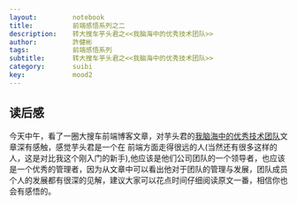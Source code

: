 ```yaml
---
layout:     	notebook
title:     	    前端感悟系列之二
description:   	转大搜车芋头君之<<我脑海中的优秀技术团队>>
author:     	許健彬
tags:      	    前端感悟系列
subtitle:     	转大搜车芋头君之<<我脑海中的优秀技术团队>>
category:     	suibi
key:            mood2
---
```



## 读后感

今天中午，看了一圈大搜车前端博客文章，对芋头君的[我脑海中的优秀技术团队](http://f2e.souche.com/blog/wo-li-xiang-zhong-de-ji-zhu-tuan-dui/)文章深有感触，感觉芋头君是一个在
前端方面走得很远的人(当然还有很多这样的人，这是对比我这个刚入门的新手),他应该是他们公司团队的一个领导者，也应该是一个优秀的管理者，因为从文章中可以看出他对于团队的管理与发展，团队成员个人的发展都有很深的见解，建议大家可以花点时间仔细阅读原文一番，相信你也会有感悟的。

